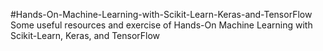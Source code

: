 #Hands-On-Machine-Learning-with-Scikit-Learn-Keras-and-TensorFlow
Some useful resources and exercise of Hands-On Machine Learning with Scikit-Learn, Keras, and TensorFlow
